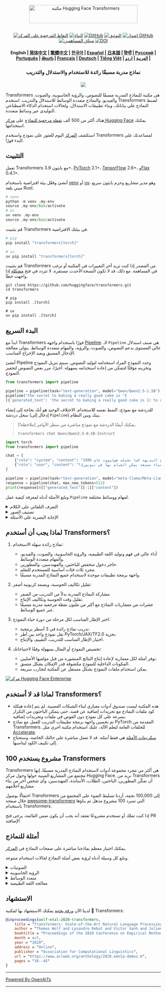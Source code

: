 <!---
حقوق النشر 2020 فريق HuggingFace. جميع الحقوق محفوظة.

مرخص بموجب رخصة أباتشي، الإصدار 2.0 ("الرخصة")؛
لا يجوز لك استخدام هذا الملف إلا وفقًا للرخصة.
يمكنك الحصول على نسخة من الرخصة على

    http://www.apache.org/licenses/LICENSE-2.0

ما لم يقتض القانون المعمول به أو تم الاتفاق عليه كتابيًا، يتم توزيع البرنامج
تحت الرخصة على أساس "كما هو"، دون أي ضمانات أو شروط من أي نوع، سواء كانت صريحة أو ضمنية.
راجع الرخصة لمعرفة الأذونات والقيود المحددة بموجب الرخصة.
-->

<p align="center">
  <picture>
    <source media="(prefers-color-scheme: dark)" srcset="https://huggingface.co/datasets/huggingface/documentation-images/raw/main/transformers-logo-dark.svg">
    <source media="(prefers-color-scheme: light)" srcset="https://huggingface.co/datasets/huggingface/documentation-images/raw/main/transformers-logo-light.svg">
    <img alt="مكتبة Hugging Face Transformers" src="https://huggingface.co/datasets/huggingface/documentation-images/raw/main/transformers-logo-light.svg" width="352" height="59" style="max-width: 100%;">
  </picture>
  <br/>
  <br/>
</p>

<p align="center">
    <a href="https://huggingface.com/models"><img alt="النقاط المرجعية على المركز" src="https://img.shields.io/endpoint?url=https://huggingface.co/api/shields/models&color=brightgreen"></a>
    <a href="https://circleci.com/gh/huggingface/transformers"><img alt="البناء" src="https://img.shields.io/circleci/build/github/huggingface/transformers/main"></a>
    <a href="https://github.com/huggingface/transformers/blob/main/LICENSE"><img alt="GitHub" src="https://img.shields.io/github/license/huggingface/transformers.svg?color=blue"></a>
    <a href="https://huggingface.co/docs/transformers/index"><img alt="التوثيق" src="https://img.shields.io/website/http/huggingface.co/docs/transformers/index.svg?down_color=red&down_message=offline&up_message=online"></a>
    <a href="https://github.com/huggingface/transformers/releases"><img alt="إصدار GitHub" src="https://img.shields.io/github/release/huggingface/transformers.svg"></a>
    <a href="https://github.com/huggingface/transformers/blob/main/CODE_OF_CONDUCT.md"><img alt="ميثاق المساهمين" src="https://img.shields.io/badge/Contributor%20Covenant-v2.0%20adopted-ff69b4.svg"></a>
    <a href="https://zenodo.org/badge/latestdoi/155220641"><img src="https://zenodo.org/badge/155220641.svg" alt="DOI"></a>
</p>

<h4 align="center">
    <p>
        <b>English</b> |
        <a href="https://github.com/huggingface/transformers/blob/main/i18n/README_zh-hans.md">简体中文</a> |
        <a href="https://github.com/huggingface/transformers/blob/main/i18n/README_zh-hant.md">繁體中文</a> |
        <a href="https://github.com/huggingface/transformers/blob/main/i18n/README_ko.md">한국어</a> |
        <a href="https://github.com/huggingface/transformers/blob/main/i18n/README_es.md">Español</a> |
        <a href="https://github.com/huggingface/transformers/blob/main/i18n/README_ja.md">日本語</a> |
        <a href="https://github.com/huggingface/transformers/blob/main/i18n/README_hd.md">हिन्दी</a> |
        <a href="https://github.com/huggingface/transformers/blob/main/i18n/README_ru.md">Русский</a> |
        <a href="https://github.com/huggingface/transformers/blob/main/i18n/README_pt-br.md">Рortuguês</a> |
        <a href="https://github.com/huggingface/transformers/blob/main/i18n/README_te.md">తెలుగు</a> |
        <a href="https://github.com/huggingface/transformers/blob/main/i18n/README_fr.md">Français</a> |
        <a href="https://github.com/huggingface/transformers/blob/main/i18n/README_de.md">Deutsch</a> |
        <a href="https://github.com/huggingface/transformers/blob/main/i18n/README_vi.md">Tiếng Việt</a> |
        <a href="https://github.com/huggingface/transformers/blob/main/i18n/README_ar.md">العربية</a> |
        <a href="https://github.com/huggingface/transformers/blob/main/i18n/README_ur.md">اردو</a> |
    </p>
</h4>

<h3 align="center">
    <p>نماذج مدربة مسبقًا رائدة للاستخدام والاستدلال والتدريب</p>
</h3>

<h3 align="center">
    <a href="https://hf.co/course"><img src="https://huggingface.co/datasets/huggingface/documentation-images/resolve/main/course_banner.png"></a>
</h3>

Transformers هي مكتبة للنماذج المدربة مسبقًا للنصوص، والرؤية الحاسوبية، والصوت، والفيديو، والنماذج متعددة الوسائط للاستدلال والتدريب. استخدم Transformers لضبط النماذج على بياناتك، وبناء تطبيقات الاستدلال، ولحالات استخدام الذكاء الاصطناعي التوليدي عبر وسائط متعددة.

هناك أكثر من 500 ألف [نقطة مرجعية للنماذج](https://huggingface.co/models?library=transformers&sort=trending) على [مركز Hugging Face](https://huggingface.com/models) يمكنك استخدامها.

استكشف [المركز](https://huggingface.com/) اليوم للعثور على نموذج واستخدم Transformers لمساعدتك على البدء فورًا.

## التثبيت

تعمل Transformers مع بايثون 3.9+، [PyTorch](https://pytorch.org/get-started/locally/) 2.1+، [TensorFlow](https://www.tensorflow.org/install/pip) 2.6+، و[Flax](https://flax.readthedocs.io/en/latest/) 0.4.1+.

أنشئ وفعّل بيئة افتراضية باستخدام [venv](https://docs.python.org/3/library/venv.html) أو [uv](https://docs.astral.sh/uv/)، وهو مدير مشاريع وحزم بايثون سريع مبني بلغة Rust.

```py
# venv
python -m venv .my-env
source .my-env/bin/activate
# uv
uv venv .my-env
source .my-env/bin/activate
```

قم بتثبيت Transformers في بيئتك الافتراضية.

```py
# pip
pip install "transformers[torch]"

# uv
uv pip install "transformers[torch]"
```

قم بتثبيت Transformers من المصدر إذا كنت تريد آخر التغييرات في المكتبة أو ترغب في المساهمة. مع ذلك، قد لا تكون النسخة *الأحدث* مستقرة. لا تتردد في فتح [مشكلة](https://github.com/huggingface/transformers/issues) إذا واجهت خطأ.

```shell
git clone https://github.com/huggingface/transformers.git
cd transformers

# pip
pip install .[torch]

# uv
uv pip install .[torch]
```

## البدء السريع

ابدأ مع Transformers فورًا باستخدام واجهة [Pipeline](https://huggingface.co/docs/transformers/pipeline_tutorial). الـ `Pipeline` هي صنف استدلال عالي المستوى يدعم النصوص، والصوت، والرؤية، والمهام متعددة الوسائط. يتولى معالجة الإدخال المسبق ويعيد الإخراج المناسب.

أنشئ Pipeline وحدد النموذج المراد استخدامه لتوليد النصوص. سيتم تنزيل النموذج وتخزينه مؤقتًا لتتمكن من إعادة استخدامه بسهولة. أخيرًا، مرر بعض النصوص لتحفيز النموذج.

```py
from transformers import pipeline

pipeline = pipeline(task="text-generation", model="Qwen/Qwen2.5-1.5B")
pipeline("the secret to baking a really good cake is ")
[{'generated_text': 'the secret to baking a really good cake is 1) to use the right ingredients and 2) to follow the recipe exactly. the recipe for the cake is as follows: 1 cup of sugar, 1 cup of flour, 1 cup of milk, 1 cup of butter, 1 cup of eggs, 1 cup of chocolate chips. if you want to make 2 cakes, how much sugar do you need? To make 2 cakes, you will need 2 cups of sugar.'}]
```

للدردشة مع نموذج، النمط نفسه للاستخدام. الاختلاف الوحيد هو أنك بحاجة إلى إنشاء سجل دردشة (إدخال إلى `Pipeline`) بينك وبين النظام.

> [!ملاحظة]
> يمكنك أيضًا الدردشة مع نموذج مباشرة من سطر الأوامر.
> ```shell
> transformers chat Qwen/Qwen2.5-0.5B-Instruct
> ```

```py
import torch
from transformers import pipeline

chat = [
    {"role": "system", "content": "أنت روبوت ساخر وسريع البديهة كما تخيله هوليوود عام 1986."},
    {"role": "user", "content": "مرحبًا، هل يمكنك إخباري بأي أشياء ممتعة يمكن القيام بها في نيويورك؟"}
]

pipeline = pipeline(task="text-generation", model="meta-llama/Meta-Llama-3-8B-Instruct", torch_dtype=torch.bfloat16, device_map="auto")
response = pipeline(chat, max_new_tokens=512)
print(response[0]["generated_text"][-1]["content"])
```

وسّع الأمثلة أدناه لمعرفة كيفية عمل `Pipeline` لمهام ووسائط مختلفة.

<details>
<summary>التعرف التلقائي على الكلام</summary>

```py
from transformers import pipeline

pipeline = pipeline(task="automatic-speech-recognition", model="openai/whisper-large-v3")
pipeline("https://huggingface.co/datasets/Narsil/asr_dummy/resolve/main/mlk.flac")
{'text': ' I have a dream that one day this nation will rise up and live out the true meaning of its creed.'}
```

</details>

<details>
<summary>تصنيف الصور</summary>

<h3 align="center">
    <a><img src="https://huggingface.co/datasets/Narsil/image_dummy/raw/main/parrots.png"></a>
</h3>

```py
from transformers import pipeline

pipeline = pipeline(task="image-classification", model="facebook/dinov2-small-imagenet1k-1-layer")
pipeline("https://huggingface.co/datasets/Narsil/image_dummy/raw/main/parrots.png")
[{'label': 'macaw', 'score': 0.997848391532898},
 {'label': 'sulphur-crested cockatoo, Kakatoe galerita, Cacatua galerita',
  'score': 0.0016551691805943847},
 {'label': 'lorikeet', 'score': 0.00018523589824326336},
 {'label': 'African grey, African gray, Psittacus erithacus',
  'score': 7.85409429227002e-05},
 {'label': 'quail', 'score': 5.502637941390276e-05}]
```

</details>

<details>
<summary>الإجابة البصرية على الأسئلة</summary>


<h3 align="center">
    <a><img src="https://huggingface.co/datasets/huggingface/documentation-images/resolve/main/transformers/tasks/idefics-few-shot.jpg"></a>
</h3>

```py
from transformers import pipeline

pipeline = pipeline(task="visual-question-answering", model="Salesforce/blip-vqa-base")
pipeline(
    image="https://huggingface.co/datasets/huggingface/documentation-images/resolve/main/transformers/tasks/idefics-few-shot.jpg",
    question="What is in the image?",
)
[{'answer': 'statue of liberty'}]
```

</details>

## لماذا يجب أن أستخدم Transformers؟

1. نماذج رائدة سهلة الاستخدام:
    - أداء عالي في فهم وتوليد اللغة الطبيعية، والرؤية الحاسوبية، والصوت، والفيديو، والمهام متعددة الوسائط.
    - حاجز دخول منخفض للباحثين، والمهندسين، والمطورين.
    - مجرد ثلاث فئات أساسية للمستخدم للتعلم.
    - واجهة برمجة تطبيقات موحدة لاستخدام جميع النماذج المدربة مسبقًا.

2. تقليل تكاليف الحوسبة، وبصمة كربونية أصغر:
    - مشاركة النماذج المدربة بدلاً من التدريب من الصفر.
    - تقليل وقت الحوسبة وتكاليف الإنتاج.
    - عشرات من معماريات النماذج مع أكثر من مليون نقطة مرجعية مدربة مسبقًا عبر جميع الوسائط.

3. اختر الإطار المناسب لكل مرحلة من دورة حياة النموذج:
    - تدريب نماذج رائدة في 3 أسطر برمجية.
    - نقل نموذج واحد بين أطر PyTorch/JAX/TF2.0 بحرية.
    - اختيار الإطار المناسب للتدريب، التقييم، والإنتاج.

4. تخصيص النموذج أو المثال بسهولة وفقًا لاحتياجاتك:
    - نوفر أمثلة لكل معمارية لإعادة إنتاج النتائج المنشورة من قبل مؤلفيها الأصليين.
    - المكونات الداخلية للنموذج مكشوفة قدر الإمكان بشكل متسق.
    - يمكن استخدام ملفات النموذج بشكل مستقل عن المكتبة لتجارب سريعة.

<a target="_blank" href="https://huggingface.co/enterprise">
    <img alt="مركز Hugging Face Enterprise" src="https://github.com/user-attachments/assets/247fb16d-d251-4583-96c4-d3d76dda4925">
</a><br>

## لماذا قد لا أستخدم Transformers؟

- هذه المكتبة ليست صندوق أدوات معياري لبناء الشبكات العصبية. لم يتم إعادة هيكلة كود ملفات النماذج مع تجريدات إضافية عن قصد، حتى يتمكن الباحثون من التكرار بسرعة على كل نموذج دون الغوص في ملفات وتجريدات إضافية.
- تم تحسين واجهة برمجة تطبيقات التدريب للعمل مع نماذج PyTorch المقدمة من Transformers. للحلقات العامة لتعلم الآلة، عليك استخدام مكتبة أخرى مثل [Accelerate](https://huggingface.co/docs/accelerate).
- [سكريبتات الأمثلة](https://github.com/huggingface/transformers/tree/main/examples) هي فقط *أمثلة*. قد لا تعمل مباشرة على حالتك الخاصة، وستحتاج إلى تكييف الكود ليناسبها.

## 100 مشروع يستخدم Transformers

Transformers هي أكثر من مجرد مجموعة أدوات لاستخدام النماذج المدربة مسبقًا، إنها مجتمع من المشاريع المبنية حولها وحول مركز Hugging Face. نريد من Transformers أن تمكّن المطورين، الباحثين، الطلاب، الأساتذة، المهندسين، وأي شخص آخر من بناء مشاريع أحلامهم.

احتفالًا بوصول Transformers إلى 100,000 نجمة، أردنا تسليط الضوء على المجتمع من خلال صفحة [awesome-transformers](./awesome-transformers.md) التي تسرد 100 مشروع مذهل تم بناؤها باستخدام Transformers.

إذا كنت تملك أو تستخدم مشروعًا تعتقد أنه يجب أن يكون ضمن القائمة، يرجى فتح PR لإضافته!

## أمثلة للنماذج

يمكنك اختبار معظم نماذجنا مباشرة على صفحات النماذج في [المركز](https://huggingface.co/models).

وسّع كل وسيلة أدناه لرؤية بعض أمثلة النماذج لحالات استخدام متنوعة.

<details>
<summary>الصوتيات</summary>

- تصنيف الصوت باستخدام [Whisper](https://huggingface.co/openai/whisper-large-v3-turbo)
- التعرف التلقائي على الكلام باستخدام [Moonshine](https://huggingface.co/UsefulSensors/moonshine)
- اكتشاف الكلمات المفتاحية باستخدام [Wav2Vec2](https://huggingface.co/superb/wav2vec2-base-superb-ks)
- تحويل الكلام إلى كلام باستخدام [Moshi](https://huggingface.co/kyutai/moshiko-pytorch-bf16)
- تحويل النص إلى صوت باستخدام [MusicGen](https://huggingface.co/facebook/musicgen-large)
- تحويل النص إلى كلام باستخدام [Bark](https://huggingface.co/suno/bark)

</details>

<details>
<summary>الرؤية الحاسوبية</summary>

- التوليد التلقائي للأقنعة باستخدام [SAM](https://huggingface.co/facebook/sam-vit-base)
- تقدير العمق باستخدام [DepthPro](https://huggingface.co/apple/DepthPro-hf)
- تصنيف الصور باستخدام [DINO v2](https://huggingface.co/facebook/dinov2-base)
- اكتشاف نقاط المفتاح باستخدام [SuperGlue](https://huggingface.co/magic-leap-community/superglue_outdoor)
- مطابقة نقاط المفتاح باستخدام [SuperGlue](https://huggingface.co/magic-leap-community/superglue)
- اكتشاف الكائنات باستخدام [RT-DETRv2](https://huggingface.co/PekingU/rtdetr_v2_r50vd)
- تقدير الوضعية باستخدام [VitPose](https://huggingface.co/usyd-community/vitpose-base-simple)
- التقسيم الشامل باستخدام [OneFormer](https://huggingface.co/shi-labs/oneformer_ade20k_swin_large)
- تصنيف الفيديو باستخدام [VideoMAE](https://huggingface.co/MCG-NJU/videomae-large)

</details>

<details>
<summary>متعدد الوسائط</summary>

- الصوت أو النص إلى نص باستخدام [Qwen2-Audio](https://huggingface.co/Qwen/Qwen2-Audio-7B)
- الإجابة على الأسئلة من المستندات باستخدام [LayoutLMv3](https://huggingface.co/microsoft/layoutlmv3-base)
- الصورة أو النص إلى نص باستخدام [Qwen-VL](https://huggingface.co/Qwen/Qwen2.5-VL-3B-Instruct)
- توصيف الصور باستخدام [BLIP-2](https://huggingface.co/Salesforce/blip2-opt-2.7b)
- فهم المستندات المعتمدة على OCR باستخدام [GOT-OCR2](https://huggingface.co/stepfun-ai/GOT-OCR-2.0-hf)
- الإجابة على أسئلة الجداول باستخدام [TAPAS](https://huggingface.co/google/tapas-base)
- الفهم والتوليد الشامل متعدد الوسائط باستخدام [Emu3](https://huggingface.co/BAAI/Emu3-Gen)
- الرؤية إلى نص باستخدام [Llava-OneVision](https://huggingface.co/llava-hf/llava-onevision-qwen2-0.5b-ov-hf)
- الإجابة البصرية على الأسئلة باستخدام [Llava](https://huggingface.co/llava-hf/llava-1.5-7b-hf)
- تقسيم التعبيرات البصرية المرجعية باستخدام [Kosmos-2](https://huggingface.co/microsoft/kosmos-2-patch14-224)

</details>

<details>
<summary>معالجة اللغة الطبيعية</summary>

- إكمال الكلمات المقنعة باستخدام [ModernBERT](https://huggingface.co/answerdotai/ModernBERT-base)
- التعرف على الكيانات المسماة باستخدام [Gemma](https://huggingface.co/google/gemma-2-2b)
- الإجابة على الأسئلة باستخدام [Mixtral](https://huggingface.co/mistralai/Mixtral-8x7B-v0.1)
- التلخيص باستخدام [BART](https://huggingface.co/facebook/bart-large-cnn)
- الترجمة باستخدام [T5](https://huggingface.co/google-t5/t5-base)
- توليد النص باستخدام [Llama](https://huggingface.co/meta-llama/Llama-3.2-1B)
- تصنيف النص باستخدام [Qwen](https://huggingface.co/Qwen/Qwen2.5-0.5B)

</details>

## الاستشهاد

لدينا الآن [ورقة بحثية](https://www.aclweb.org/anthology/2020.emnlp-demos.6/) يمكنك الاستشهاد بها لمكتبة 🤗 Transformers:
```bibtex
@inproceedings{wolf-etal-2020-transformers,
    title = "Transformers: State-of-the-Art Natural Language Processing",
    author = "Thomas Wolf and Lysandre Debut and Victor Sanh and Julien Chaumond and Clement Delangue and Anthony Moi and Pierric Cistac and Tim Rault and Rémi Louf and Morgan Funtowicz and Joe Davison and Sam Shleifer and Patrick von Platen and Clara Ma and Yacine Jernite and Julien Plu and Canwen Xu and Teven Le Scao and Sylvain Gugger and Mariama Drame and Quentin Lhoest and Alexander M. Rush",
    booktitle = "Proceedings of the 2020 Conference on Empirical Methods in Natural Language Processing: System Demonstrations",
    month = oct,
    year = "2020",
    address = "Online",
    publisher = "Association for Computational Linguistics",
    url = "https://www.aclweb.org/anthology/2020.emnlp-demos.6",
    pages = "38--45"
}
```

---

[Powered By OpenAiTx](https://github.com/OpenAiTx/OpenAiTx)

---